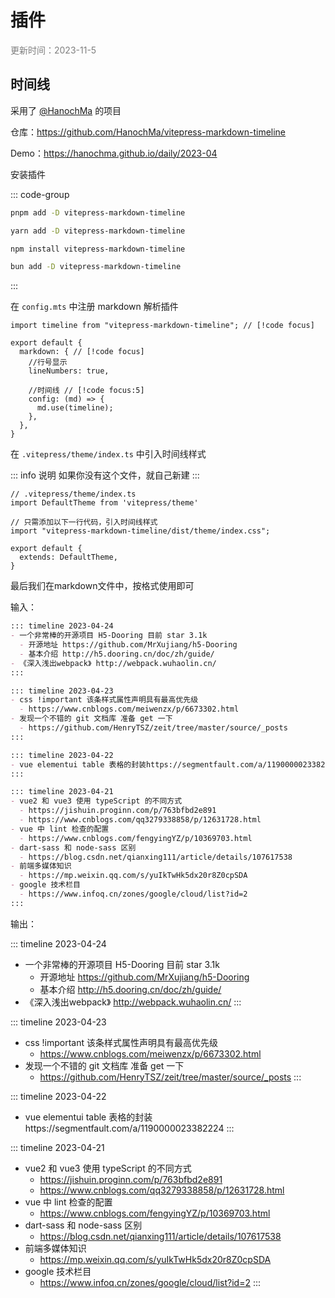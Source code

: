 # 插件

<p style="color: #7e7e7e;">更新时间：2023-11-5</p>


## 时间线

采用了 [@HanochMa](https://github.com/HanochMa/) 的项目

仓库：https://github.com/HanochMa/vitepress-markdown-timeline

Demo：https://hanochma.github.io/daily/2023-04



安装插件

::: code-group

```sh [pnpm]
pnpm add -D vitepress-markdown-timeline
```

```sh [yarn]
yarn add -D vitepress-markdown-timeline
```

```sh [npm]
npm install vitepress-markdown-timeline
```

```sh [bun]
bun add -D vitepress-markdown-timeline
```

:::


在 `config.mts` 中注册 markdown 解析插件

```ts{1,8-11}
import timeline from "vitepress-markdown-timeline"; // [!code focus]

export default {
  markdown: { // [!code focus]
    //行号显示
    lineNumbers: true, 

    //时间线 // [!code focus:5]
    config: (md) => {
      md.use(timeline);
    },
  }, 
}
```


在 `.vitepress/theme/index.ts` 中引入时间线样式

::: info 说明
如果你没有这个文件，就自己新建
:::

```ts{4-5}
// .vitepress/theme/index.ts
import DefaultTheme from 'vitepress/theme'

// 只需添加以下一行代码，引入时间线样式
import "vitepress-markdown-timeline/dist/theme/index.css";

export default {
  extends: DefaultTheme,
}
```

最后我们在markdown文件中，按格式使用即可

输入：

```md
::: timeline 2023-04-24
- 一个非常棒的开源项目 H5-Dooring 目前 star 3.1k
  - 开源地址 https://github.com/MrXujiang/h5-Dooring
  - 基本介绍 http://h5.dooring.cn/doc/zh/guide/
- 《深入浅出webpack》 http://webpack.wuhaolin.cn/
:::

::: timeline 2023-04-23
- css !important 该条样式属性声明具有最高优先级
  - https://www.cnblogs.com/meiwenzx/p/6673302.html
- 发现一个不错的 git 文档库 准备 get 一下
  - https://github.com/HenryTSZ/zeit/tree/master/source/_posts
:::

::: timeline 2023-04-22
- vue elementui table 表格的封装https://segmentfault.com/a/1190000023382224
:::

::: timeline 2023-04-21
- vue2 和 vue3 使用 typeScript 的不同方式
  - https://jishuin.proginn.com/p/763bfbd2e891
  - https://www.cnblogs.com/qq3279338858/p/12631728.html
- vue 中 lint 检查的配置
  - https://www.cnblogs.com/fengyingYZ/p/10369703.html
- dart-sass 和 node-sass 区别
  - https://blog.csdn.net/qianxing111/article/details/107617538
- 前端多媒体知识
  - https://mp.weixin.qq.com/s/yuIkTwHk5dx20r8Z0cpSDA
- google 技术栏目
  - https://www.infoq.cn/zones/google/cloud/list?id=2
:::
```


输出：

::: timeline 2023-04-24
- 一个非常棒的开源项目 H5-Dooring 目前 star 3.1k
  - 开源地址 https://github.com/MrXujiang/h5-Dooring
  - 基本介绍 http://h5.dooring.cn/doc/zh/guide/
- 《深入浅出webpack》 http://webpack.wuhaolin.cn/
:::

::: timeline 2023-04-23
- css !important 该条样式属性声明具有最高优先级
  - https://www.cnblogs.com/meiwenzx/p/6673302.html
- 发现一个不错的 git 文档库 准备 get 一下
  - https://github.com/HenryTSZ/zeit/tree/master/source/_posts
:::

::: timeline 2023-04-22
- vue elementui table 表格的封装https://segmentfault.com/a/1190000023382224
:::

::: timeline 2023-04-21
- vue2 和 vue3 使用 typeScript 的不同方式
  - https://jishuin.proginn.com/p/763bfbd2e891
  - https://www.cnblogs.com/qq3279338858/p/12631728.html
- vue 中 lint 检查的配置
  - https://www.cnblogs.com/fengyingYZ/p/10369703.html
- dart-sass 和 node-sass 区别
  - https://blog.csdn.net/qianxing111/article/details/107617538
- 前端多媒体知识
  - https://mp.weixin.qq.com/s/yuIkTwHk5dx20r8Z0cpSDA
- google 技术栏目
  - https://www.infoq.cn/zones/google/cloud/list?id=2
:::

